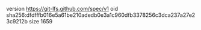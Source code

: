 version https://git-lfs.github.com/spec/v1
oid sha256:dfdfffb016e5a61be210adedb0e3a1c960dfb3378256c3dca237a27e23c9212b
size 1659
